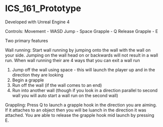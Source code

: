 # ICS_161_Prototype

Developed with Unreal Engine 4

Controls:
Movement - WASD
Jump - Space
Grapple - Q
Release Grapple - E


Two primary features

Wall running:
Start wall running by jumping onto the wall with the wall on your side. Jumping on the wall head on or backwards will not result in a wall run.
When wall running their are 4 ways that you can exit a wall run
  1. Jump off the wall using space - this will launch the player up and in the direction they are looking
  2. Begin a grapple
  3. Run off the wall (if the wall comes to an end)
  4. Run into another wall (though if you look in a direction parallel to second wall you will auto start a wall run on the second wall)

Grappling:
Press Q to launch a grapple hook in the direction you are aiming. If it attaches to an object then you will be luanch in the direction it was attached. You are able to release the grapple hook mid launch by pressing E.
